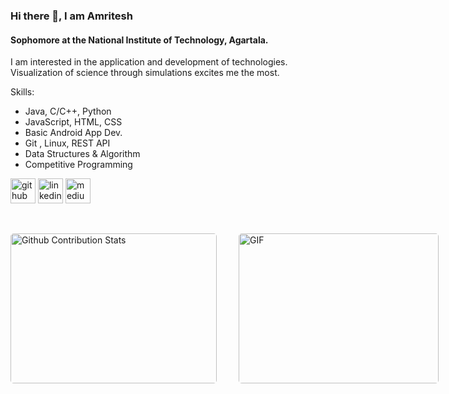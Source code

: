 ### Hi there 👋, I am Amritesh
#### Sophomore at the National Institute of Technology, Agartala.
I am interested in the application and development of technologies. Visualization of science through simulations excites me the most.

Skills:
- Java, C/C++, Python
- JavaScript, HTML, CSS
- Basic Android App Dev.
- Git , Linux, REST API
- Data Structures & Algorithm
- Competitive Programming



[<img src='https://cdn.jsdelivr.net/npm/simple-icons@3.0.1/icons/github.svg' alt='github' height='40'>](https://github.com/https://github.com/amritesh19)  [<img src='https://cdn.jsdelivr.net/npm/simple-icons@3.0.1/icons/linkedin.svg' alt='linkedin' height='40'>](https://www.linkedin.com/in/https://www.linkedin.com/in/amritesh-anand-37b0831b6//)  [<img src='https://cdn.jsdelivr.net/npm/simple-icons@3.0.1/icons/medium.svg' alt='medium' height='40'>](https://amriteshanand19.medium.com/)  


</br>
<p style="display: flex; justify-contect: space-between;">
<img style="border-radius: 5px; margin-bottom: 5px" alt="Github Contribution Stats" width="330px" height="240px" src="https://github-contribution-stats.vercel.app/api/?username=amritesh19" />
<img style="border-radius: 5px; margin: 0 0 5px 35px;" alt="GIF" width="320px" height="240px" src="https://www.iihglobal.com/wp-content/uploads/2019/02/dcsad.gif" />
</p>
